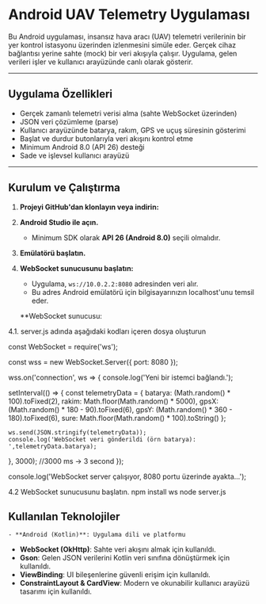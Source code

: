 # Android UAV Telemetry Uygulaması

Bu Android uygulaması, insansız hava aracı (UAV) telemetri verilerinin bir yer kontrol istasyonu üzerinden izlenmesini simüle eder. Gerçek cihaz bağlantısı yerine sahte (mock) bir veri akışıyla çalışır. Uygulama, gelen verileri işler ve kullanıcı arayüzünde canlı olarak gösterir.

---

## Uygulama Özellikleri

- Gerçek zamanlı telemetri verisi alma (sahte WebSocket üzerinden)
- JSON veri çözümleme (parse)
- Kullanıcı arayüzünde batarya, rakım, GPS ve uçuş süresinin gösterimi
- Başlat ve durdur butonlarıyla veri akışını kontrol etme
- Minimum Android 8.0 (API 26) desteği
- Sade ve işlevsel kullanıcı arayüzü

---
## Kurulum ve Çalıştırma

1. **Projeyi GitHub'dan klonlayın veya indirin:**

2. **Android Studio ile açın.**
   - Minimum SDK olarak **API 26 (Android 8.0)** seçili olmalıdır.

3. **Emülatörü başlatın.**

4. **WebSocket sunucusunu başlatın:**
   - Uygulama, `ws://10.0.2.2:8080` adresinden veri alır.
   - Bu adres Android emülatörü için bilgisayarınızın localhost'unu temsil eder.
     
   **WebSocket sunucusu:

 4.1. server.js adında aşağıdaki kodları içeren dosya oluşturun 
  
  const WebSocket = require('ws');

  const wss = new WebSocket.Server({ port: 8080 });

  wss.on('connection', ws => {
  console.log('Yeni bir istemci bağlandı.');

  setInterval(() => {
    const telemetryData = {
      batarya: (Math.random() * 100).toFixed(2),
      rakim: Math.floor(Math.random() * 5000), 
      gpsX: (Math.random() * 180 - 90).toFixed(6), 
      gpsY: (Math.random() * 360 - 180).toFixed(6), 
      sure: Math.floor(Math.random() * 100).toString() 
    };

    ws.send(JSON.stringify(telemetryData));
    console.log('WebSocket veri gönderildi (örn batarya): ',telemetryData.batarya);

  }, 3000); //3000 ms -> 3 second
});

 console.log('WebSocket server çalışıyor, 8080 portu üzerinde ayakta...');

 4.2 WebSocket sunucusunu başlatın.
    npm install ws
    node server.js

## Kullanılan Teknolojiler
    - **Android (Kotlin)**: Uygulama dili ve platformu
- **WebSocket (OkHttp)**: Sahte veri akışını almak için kullanıldı.
- **Gson**: Gelen JSON verilerini Kotlin veri sınıfına dönüştürmek için kullanıldı.
- **ViewBinding**: UI bileşenlerine güvenli erişim için kullanıldı.
- **ConstraintLayout & CardView**: Modern ve okunabilir kullanıcı arayüzü tasarımı için kullanıldı.



